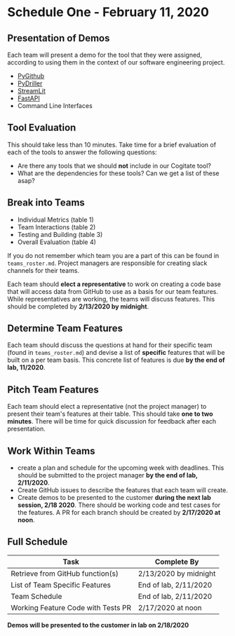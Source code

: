 # Schedule One - February 11, 2020

## Presentation of Demos
Each team will present a demo for the tool that they were assigned, according to
using them in the context of our software engineering project. 

- [PyGithub](https://pygithub.readthedocs.io/en/latest/introduction.html)
- [PyDriller](https://pydriller.readthedocs.io/en/latest/)
- [StreamLit](https://docs.streamlit.io/)
- [FastAPI](https://fastapi.tiangolo.com/)
- Command Line Interfaces

## Tool Evaluation 
This should take less than 10 minutes. Take time for a brief evaluation of each of the tools to answer the following questions:

- Are there any tools that we should **not** include in our Cogitate tool?
- What are the dependencies for these tools? Can we get a list of these asap?
 
## Break into Teams

- Individual Metrics (table 1)
- Team Interactions (table 2)
- Testing and Building (table 3)
- Overall Evaluation (table 4)

If you do not remember which team you are a part of this can be found in
`teams_roster.md`. Project managers are responsible for creating slack channels
for their teams. 

Each team should **elect a representative** to work on creating a code base that
will access data from GitHub to use as a basis for our team features. While
representatives are working, the teams will discuss features. This should be
completed by **2/13/2020 by midnight**.

## Determine Team Features
Each team should discuss the questions at hand for their specific team (found in
`teams_roster.md`) and devise a list of **specific** features that will be built
on a per team basis. This concrete list of features is due 
**by the end of lab, 11/2020**.

## Pitch Team Features 
Each team should elect a representative (not the project manager) to present their
team's features at their table. This should take **one to two minutes**. There
will be time for quick discussion for feedback after each presentation.

## Work Within Teams

- create a plan and schedule for the upcoming week with deadlines. This should be
submitted to the project manager **by the end of lab, 2/11/2020**. 
- Create GitHub issues to describe the features that each team will create.
- Create demos to be presented to the customer **during the next lab session, 2/18
2020**. There should be working code and test cases for the features. A PR for
each branch should be created by **2/17/2020 at noon**.

## Full Schedule

Task | Complete By
---- | -----------
Retrieve from GitHub function(s) | 2/13/2020 by midnight
List of Team Specific Features | End of lab, 2/11/2020
Team Schedule | End of lab, 2/11/2020
Working Feature Code with Tests PR | 2/17/2020 at noon

**Demos will be presented to the customer in lab on 2/18/2020**
